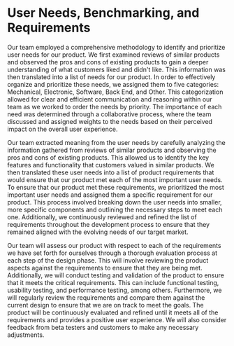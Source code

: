 # User Needs, Benchmarking, and Requirements

Our team employed a comprehensive methodology to identify and prioritize user needs for our product. We first examined reviews of similar products and observed the pros and cons of existing products to gain a deeper understanding of what customers liked and didn't like. This information was then translated into a list of needs for our product. In order to effectively organize and prioritize these needs, we assigned them to five categories: Mechanical, Electronic, Software, Back End, and Other. This categorization allowed for clear and efficient communication and reasoning within our team as we worked to order the needs by priority. The importance of each need was determined through a collaborative process, where the team discussed and assigned weights to the needs based on their perceived impact on the overall user experience.  

Our team extracted meaning from the user needs by carefully analyzing the information gathered from reviews of similar products and observing the pros and cons of existing products. This allowed us to identify the key features and functionality that customers valued in similar products. We then translated these user needs into a list of product requirements that would ensure that our product met each of the most important user needs. To ensure that our product met these requirements, we prioritized the most important user needs and assigned them a specific requirement for our product. This process involved breaking down the user needs into smaller, more specific components and outlining the necessary steps to meet each one. Additionally, we continuously reviewed and refined the list of requirements throughout the development process to ensure that they remained aligned with the evolving needs of our target market.  

Our team will assess our product with respect to each of the requirements we have set forth for ourselves through a thorough evaluation process at each step of the design phase. This will involve reviewing the product aspects against the requirements to ensure that they are being met. Additionally, we will conduct testing and validation of the product to ensure that it meets the critical requirements. This can include functional testing, usability testing, and performance testing, among others. Furthermore, we will regularly review the requirements and compare them against the current design to ensure that we are on track to meet the goals. The product will be continuously evaluated and refined until it meets all of the requirements and provides a positive user experience. We will also consider feedback from beta testers and customers to make any necessary adjustments.
